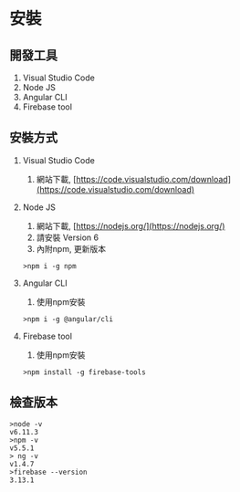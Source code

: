 # 安裝

## 開發工具

1. Visual Studio Code
2. Node JS
3. Angular CLI
4. Firebase tool

## 安裝方式

1. Visual Studio Code
   1. 網站下載, [https://code.visualstudio.com/download](https://code.visualstudio.com/download)
2. Node JS
   1. 網站下載, [https://nodejs.org/](https://nodejs.org/)
   2. 請安裝 Version 6
   3. 內附npm, 更新版本

   ```
   >npm i -g npm
   ```
3. Angular CLI  
   1. 使用npm安裝

   ```
   >npm i -g @angular/cli
   ```

4. Firebase tool  
   1. 使用npm安裝

   ```
   >npm install -g firebase-tools
   ```

## 檢查版本

```
>node -v
v6.11.3
>npm -v
v5.5.1
> ng -v
v1.4.7
>firebase --version
3.13.1
```



```



```



